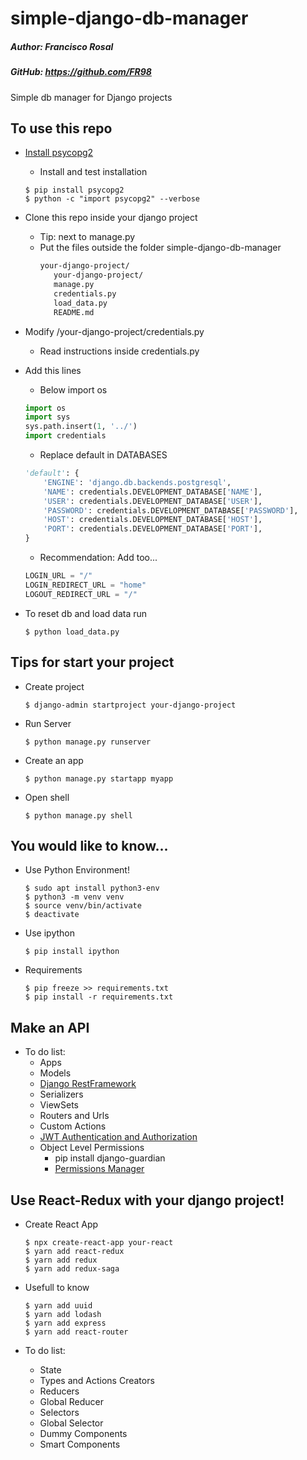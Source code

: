 # simple-django-db-manager

##### Author: Francisco Rosal 
##### GitHub: https://github.com/FR98
Simple db manager for Django projects

## To use this repo

* [Install psycopg2](https://www.psycopg.org/)
    * Install and test installation
  ```shell
  $ pip install psycopg2
  $ python -c "import psycopg2" --verbose
  ```

* Clone this repo inside your django project
    * Tip: next to manage.py
    * Put the files outside the folder simple-django-db-manager
      ```txt
      your-django-project/
         your-django-project/
         manage.py
         credentials.py
         load_data.py
         README.md
      ```

* Modify /your-django-project/credentials.py
   * Read instructions inside credentials.py

* Add this lines
    * Below import os
  ```python
  import os
  import sys
  sys.path.insert(1, '../')
  import credentials
  ```
    * Replace default in DATABASES
  ```python
  'default': {
      'ENGINE': 'django.db.backends.postgresql',
      'NAME': credentials.DEVELOPMENT_DATABASE['NAME'],
      'USER': credentials.DEVELOPMENT_DATABASE['USER'],
      'PASSWORD': credentials.DEVELOPMENT_DATABASE['PASSWORD'],
      'HOST': credentials.DEVELOPMENT_DATABASE['HOST'],
      'PORT': credentials.DEVELOPMENT_DATABASE['PORT'],
  }
  ```
    * Recommendation: Add too...

  ```python
  LOGIN_URL = "/"
  LOGIN_REDIRECT_URL = "home"
  LOGOUT_REDIRECT_URL = "/"
  ```

* To reset db and load data run
  ```shell
  $ python load_data.py
  ```

## Tips for start your project

* Create project
  ```shell
  $ django-admin startproject your-django-project
  ```
* Run Server
  ```shell
  $ python manage.py runserver
  ```
* Create an app
  ```shell
  $ python manage.py startapp myapp
  ```
* Open shell
  ```shell
  $ python manage.py shell
  ```
    
 ## You would like to know...
* Use Python Environment!
  ```shell
  $ sudo apt install python3-env
  $ python3 -m venv venv
  $ source venv/bin/activate
  $ deactivate
  ```

* Use ipython 
  ```shell
  $ pip install ipython
  ```

* Requirements
  ```shell
  $ pip freeze >> requirements.txt
  $ pip install -r requirements.txt
  ```

## Make an API
* To do list:
   * Apps
   * Models
   * [Django RestFramework](https://www.django-rest-framework.org/)
   * Serializers
   * ViewSets
   * Routers and Urls
   * Custom Actions
   * [JWT Authentication and Authorization](https://jpadilla.github.io/django-rest-framework-jwt/)
   * Object Level Permissions
      * pip install django-guardian
      * [Permissions Manager](https://github.com/samuelchvez/django-rest-framework-viewset-permissions)

    
## Use React-Redux with your django project!
* Create React App  
  ```shell
  $ npx create-react-app your-react
  $ yarn add react-redux
  $ yarn add redux
  $ yarn add redux-saga
  ```
    
* Usefull to know
  ```shell
  $ yarn add uuid
  $ yarn add lodash
  $ yarn add express
  $ yarn add react-router
  ```
* To do list:
   * State
   * Types and Actions Creators
   * Reducers
   * Global Reducer
   * Selectors
   * Global Selector
   * Dummy Components
   * Smart Components
